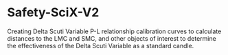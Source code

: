 # Safety-SciX-V2
Creating Delta Scuti Variable P-L relationship calibration curves to calculate distances to the LMC and SMC, and other objects of interest to determine the effectiveness of the Delta Scuti Variable as a standard candle.
